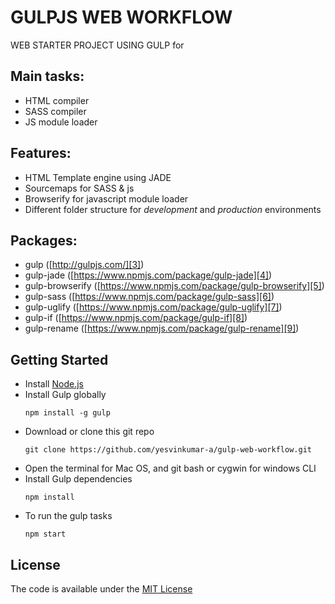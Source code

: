 # GULPJS WEB WORKFLOW

WEB STARTER PROJECT USING GULP for

## Main tasks:

* HTML compiler
* SASS compiler
* JS module loader

## Features:

* HTML Template engine using JADE
* Sourcemaps for SASS & js
* Browserify for javascript module loader
* Different folder structure for *development* and *production* environments

## Packages:

* gulp  ([http://gulpjs.com/][3])
* gulp-jade ([https://www.npmjs.com/package/gulp-jade][4])
* gulp-browserify ([https://www.npmjs.com/package/gulp-browserify][5])
* gulp-sass ([https://www.npmjs.com/package/gulp-sass][6])
* gulp-uglify ([https://www.npmjs.com/package/gulp-uglify][7])
* gulp-if ([https://www.npmjs.com/package/gulp-if][8])
* gulp-rename ([https://www.npmjs.com/package/gulp-rename][9])

## Getting Started

* Install [Node.js][1]
* Install Gulp globally
   ```
   npm install -g gulp

   ```
* Download or clone this git repo
   ```
   git clone https://github.com/yesvinkumar-a/gulp-web-workflow.git

   ```
* Open the terminal for Mac OS, and git bash or cygwin for windows CLI
* Install Gulp dependencies
   ```
   npm install

   ```
* To run the gulp tasks
   ```
   npm start

   ```

## License

The code is available under the [MIT License][2]

[1]: https://nodejs.org/en/ "Nodejs"
[2]: https://github.com/yesvinkumar-a/gulp-web-workflow/blob/master/LICENSE
[3]: http://gulpjs.com/ "Gulpjs"
[4]: https://www.npmjs.com/package/gulp-jade
[5]: https://www.npmjs.com/package/gulp-browserify
[6]: https://www.npmjs.com/package/gulp-sass
[7]: https://www.npmjs.com/package/gulp-uglify
[8]: https://www.npmjs.com/package/gulp-if
[9]: https://www.npmjs.com/package/gulp-rename
